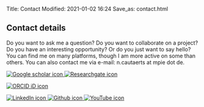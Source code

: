 Title: Contact
Modified: 2021-01-02 16:24
Save_as: contact.html

<div class="row mt-3">
<div class="col-md-12">
<h2>Contact details</h2>

Do you want to ask me a question? Do you want to collaborate on a project? Do you have an interesting opportunity? Or do you just want to say hello? You can find me on many platforms, though I am more active on some than others. You can also contact me via e-mail: n.cautaerts at mpie dot de.

</div>
</div>


<div class="row mt-3">
<div class="col-md-12 d-flex justify-content-center">


<a href="https://scholar.google.com/citations?user=b0dHQdsAAAAJ&hl=en">
<img class="mediabutton" src="{static}/images/social_images/Google_Scholar_logo.svg" alt="Google scholar icon">
</a>

<a href="https://www.researchgate.net/profile/Niels_Cautaerts">
<img class="mediabutton" src="{static}/images/social_images/researchgate_color.svg" alt="Researchgate icon">
</a>

<span itemscope itemtype="https://schema.org/Person"><a itemprop="sameAs" content="https://orcid.org/0000-0002-6402-9879" href="https://orcid.org/0000-0002-6402-9879" target="orcid.widget" rel="me noopener noreferrer" style="vertical-align:top;"><img class="mediabutton" src="{static}/images/social_images/orcid.svg" alt="ORCID iD icon"></a></span>

<a href="https://www.linkedin.com/in/niels-cautaerts-a8a71142/">
<img class="mediabutton" src="{static}/images/social_images/linkedincolor.svg" alt="LinkedIn icon">
</a>

<a href="https://github.com/din14970">
<img class="mediabutton" src="{static}/images/social_images/GitHub.svg" alt="Github icon">
</a>

<a href="https://www.youtube.com/user/nickcorn93/featured">
<img class="mediabutton" src="{static}/images/social_images/youtube_color.svg" alt="YouTube icon">
</a>
<!--
<a href="https://orcid.org/0000-0001-2345-6789">
<img alt="ORCID logo" src="https://info.orcid.org/wp-content/uploads/2019/11/orcid_32x32.png" width="32" height="32" />
https://orcid.org/0000-0001-2345-6789
</a>
-->

</div>
</div>

